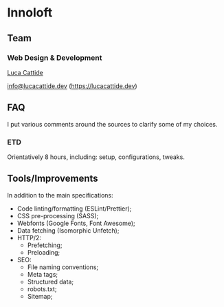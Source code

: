 # Innoloft

## Team

### Web Design & Development

[Luca Cattide](@lucacattide)

<info@lucacattide.dev> (https://lucacattide.dev)

## FAQ

I put various comments around the sources to clarify some of my choices.

### ETD

Orientatively 8 hours, including: setup, configurations, tweaks.

## Tools/Improvements

In addition to the main specifications:

- Code linting/formatting (ESLint/Prettier);
- CSS pre-processing (SASS);
- Webfonts (Google Fonts, Font Awesome);
- Data fetching (Isomorphic Unfetch);
- HTTP/2:
  - Prefetching;
  - Preloading;
- SEO:
  - File naming conventions;
  - Meta tags;
  - Structured data;
  - robots.txt;
  - Sitemap;
